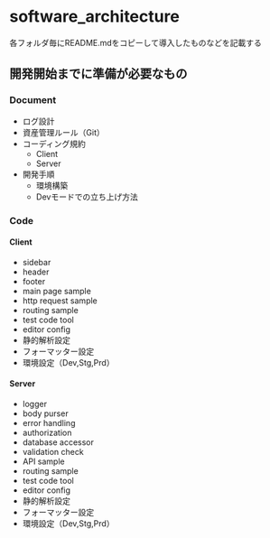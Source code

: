 # software_architecture

各フォルダ毎にREADME.mdをコピーして導入したものなどを記載する

## 開発開始までに準備が必要なもの

### Document

- ログ設計
- 資産管理ルール（Git）
- コーディング規約
  - Client
  - Server
- 開発手順
  - 環境構築
  - Devモードでの立ち上げ方法

### Code

#### Client

- sidebar
- header
- footer
- main page sample
- http request sample
- routing sample
- test code tool
- editor config
- 静的解析設定
- フォーマッター設定
- 環境設定（Dev,Stg,Prd）

#### Server

- logger
- body purser
- error handling
- authorization
- database accessor
- validation check
- API sample
- routing sample
- test code tool
- editor config
- 静的解析設定
- フォーマッター設定
- 環境設定（Dev,Stg,Prd）
